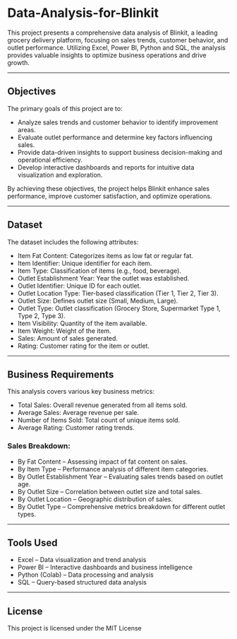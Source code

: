 # Data-Analysis-for-Blinkit

This project presents a comprehensive data analysis of Blinkit, a leading grocery delivery platform, focusing on sales trends, customer behavior, and outlet performance. Utilizing Excel, Power BI, Python and SQL, the analysis provides valuable insights to optimize business operations and drive growth.

---

## Objectives

The primary goals of this project are to:

- Analyze sales trends and customer behavior to identify improvement areas.
- Evaluate outlet performance and determine key factors influencing sales.
- Provide data-driven insights to support business decision-making and operational efficiency.
- Develop interactive dashboards and reports for intuitive data visualization and exploration.

By achieving these objectives, the project helps Blinkit enhance sales performance, improve customer satisfaction, and optimize operations.

--- 

## Dataset

The dataset includes the following attributes:

- Item Fat Content: Categorizes items as low fat or regular fat.
- Item Identifier: Unique identifier for each item.
- Item Type: Classification of items (e.g., food, beverage).
- Outlet Establishment Year: Year the outlet was established.
- Outlet Identifier: Unique ID for each outlet.
- Outlet Location Type: Tier-based classification (Tier 1, Tier 2, Tier 3).
- Outlet Size: Defines outlet size (Small, Medium, Large).
- Outlet Type: Outlet classification (Grocery Store, Supermarket Type 1, Type 2, Type 3).
- Item Visibility: Quantity of the item available.
- Item Weight: Weight of the item.
- Sales: Amount of sales generated.
- Rating: Customer rating for the item or outlet.

---

## Business Requirements

This analysis covers various key business metrics:

- Total Sales: Overall revenue generated from all items sold.
- Average Sales: Average revenue per sale.
- Number of Items Sold: Total count of unique items sold.
- Average Rating: Customer rating trends.

### Sales Breakdown:
- By Fat Content – Assessing impact of fat content on sales.
- By Item Type – Performance analysis of different item categories.
- By Outlet Establishment Year – Evaluating sales trends based on outlet age.
- By Outlet Size – Correlation between outlet size and total sales.
- By Outlet Location – Geographic distribution of sales.
- By Outlet Type – Comprehensive metrics breakdown for different outlet types.

---

## Tools Used

- Excel – Data visualization and trend analysis
- Power BI – Interactive dashboards and business intelligence
- Python (Colab) – Data processing and analysis
- SQL – Query-based structured data analysis

--- 

## License
This project is licensed under the MIT License
